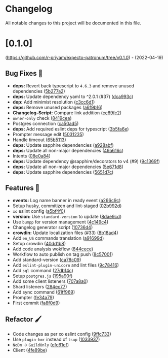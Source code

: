# Changelog

All notable changes to this project will be documented in this file.

# [0.1.0]
(https://github.com/r-priyam/expecto-patronum/tree/v0.1.0) - (2022-04-19)

## Bug Fixes 🐛

- **deps:** Revert back typescript to `4.6.3` and remove unused dependencies ([5b277a2](https://github.com/r-priyam/expecto-patronum/commit/5b277a252f91aa1833ab90cf0175c4124e339e26))
- **deps:** Update dependency yaml to ^2.0.1 (#37) ([dca993c](https://github.com/r-priyam/expecto-patronum/commit/dca993c32e9e428f41224d6b594b818cf1d3afd1))
- **dep:** Add minimist resolution ([c3cc6d1](https://github.com/r-priyam/expecto-patronum/commit/c3cc6d198b1dafd70c5186d79a132fa553523788))
- **deps:** Remove unused packages ([a6f9b16](https://github.com/r-priyam/expecto-patronum/commit/a6f9b16c3c0ad30fa487f7fbe33aeeb8e7511348))
- **Changelog-Script:** Compare link addition ([cc69fc2](https://github.com/r-priyam/expecto-patronum/commit/cc69fc211b5797dfef290f6b26378d3861285d48))
- `owner-only` check ([8419cea](https://github.com/r-priyam/expecto-patronum/commit/8419cea61f47a1a47a5e9c7aced6f57b11b9f773))
- Postgres connection ([ca50ad5](https://github.com/r-priyam/expecto-patronum/commit/ca50ad5a463ae2df6b5f80a4747e128601576400))
- **deps:** Add required eslint deps for typescript ([3b5fa6e](https://github.com/r-priyam/expecto-patronum/commit/3b5fa6e7ac3817fba168bdaf764af3cd487b4469))
- Prompter message edit ([5031235](https://github.com/r-priyam/expecto-patronum/commit/5031235dd6a68f80d8cecb4ba42c696cde93d8ed))
- Handle timeout ([65b5113](https://github.com/r-priyam/expecto-patronum/commit/65b5113f59b7cfffb1bd40c50a3d92ebf4258c4e))
- **deps:** Update sapphire dependencies ([a928abf](https://github.com/r-priyam/expecto-patronum/commit/a928abf24727c572bc4041f9569542510b1039b0))
- **deps:** Update all non-major dependencies ([49a616c](https://github.com/r-priyam/expecto-patronum/commit/49a616c1d8959791edbb7942e867b80684af9b00))
- Intents ([08e0a84](https://github.com/r-priyam/expecto-patronum/commit/08e0a84a11a0d3a6d40db5313a8d4ce44b655bd2))
- **deps:** Update dependency @sapphire/decorators to v4 (#9) ([9c1369f](https://github.com/r-priyam/expecto-patronum/commit/9c1369f57bf5f2fb6e08cd1926316bfc9055b45c))
- **deps:** Update all non-major dependencies ([5e671d8](https://github.com/r-priyam/expecto-patronum/commit/5e671d8e64281cb861897ef28029346e7df112c2))
- **deps:** Update sapphire dependencies ([5651d7c](https://github.com/r-priyam/expecto-patronum/commit/5651d7cfe7282bcdd16e0c3d40612e98234c8f41))

## Features 🎉

- **events:** Log name banner in ready event ([a266c9c](https://github.com/r-priyam/expecto-patronum/commit/a266c9cb06ba121a752f7143535243027c9b7bd2))
- Setup husky, commitizen and lint-staged ([02b992d](https://github.com/r-priyam/expecto-patronum/commit/02b992d7de3d00534af5261401ec4d22814284f7))
- `xo` eslint config ([a5bf4f0](https://github.com/r-priyam/expecto-patronum/commit/a5bf4f087902ec452626668ff98ef63f0e412edb))
- **version:** Use `standard-version` to update ([8dae9cd](https://github.com/r-priyam/expecto-patronum/commit/8dae9cdc17c60723330564bed85377cb4fedb6fb))
- Use `bumpp` for version management ([4c149c4](https://github.com/r-priyam/expecto-patronum/commit/4c149c4b82df655ac9f4e0a32198d818d4b2b67d))
- Changelog generator script ([10736d4](https://github.com/r-priyam/expecto-patronum/commit/10736d4d6c12d26463d4fbd16fab3e3992d61f0d))
- **crowdin:** Update localization files (#33) ([8b18ad4](https://github.com/r-priyam/expecto-patronum/commit/8b18ad45f160a9b4f9c79b702af4006087e860c9))
- Add `en_US` commands translation ([a91699d](https://github.com/r-priyam/expecto-patronum/commit/a91699d5aabe6bd1c54a818549d8bafbce5b5907))
- Setup crowdin ([40dd1b8](https://github.com/r-priyam/expecto-patronum/commit/40dd1b8e9e1d3d4b3779a0d431bba84265adeb9f))
- Add code analysis wokflow ([844cece](https://github.com/r-priyam/expecto-patronum/commit/844cece1d78220e647e51b9490e24ccdfbb5c146))
- Workflow to auto publish on tag push ([8c57001](https://github.com/r-priyam/expecto-patronum/commit/8c5700138929c03896eb66e82335485691ddd7ac))
- Add standard-version ([ca78c09](https://github.com/r-priyam/expecto-patronum/commit/ca78c09fa210311c0d537d1f7a8ffa9191e2ba12))
- Add `eslint-plugin-unicorn` and lint files ([9c78416](https://github.com/r-priyam/expecto-patronum/commit/9c784162650204b9eb0d028f96e278d5aa4b2ad2))
- Add `sql` command ([27db14c](https://github.com/r-priyam/expecto-patronum/commit/27db14c017bbd3ad74106a123a877af7af7deb53))
- Setup `postgres.js` ([195a90f](https://github.com/r-priyam/expecto-patronum/commit/195a90f01024f0b27ea3df8bed70b44f99e1df86))
- Add some client listeners ([707a8a0](https://github.com/r-priyam/expecto-patronum/commit/707a8a01b676ce91a89a799b91e1c0b66e778014))
- Shard listeners ([284ec77](https://github.com/r-priyam/expecto-patronum/commit/284ec7726b6812cfd5d5cf5a9584b823b3a5f5b1))
- Add sync command ([61ff969](https://github.com/r-priyam/expecto-patronum/commit/61ff969dc04c3579750f4561aec59b3a65da9f46))
- Prompter ([fe34a79](https://github.com/r-priyam/expecto-patronum/commit/fe34a798e2c23d8be6a31e205f610d930bc86e1d))
- First commit ([fa8f0d9](https://github.com/r-priyam/expecto-patronum/commit/fa8f0d99a3706aefbd6f67675632714d760652bf))

## Refactor 🖌️

- Code changes as per xo eslint config ([9ffc733](https://github.com/r-priyam/expecto-patronum/commit/9ffc7330550f510ab2463ba400f785bd40c8a29e))
- Use `plugin-hmr` instead of `tsup` ([1033937](https://github.com/r-priyam/expecto-patronum/commit/1033937b3398a3948f7301cebdec32c89bc369b3))
- `NoDm` -> `GuildOnly` ([efc61ef](https://github.com/r-priyam/expecto-patronum/commit/efc61efa2094468505e3ffe6cc9efab847eb1e81))
- Client ([4fe89be](https://github.com/r-priyam/expecto-patronum/commit/4fe89be00d7d355404f4c1c4d91f328eeed34e4c))

